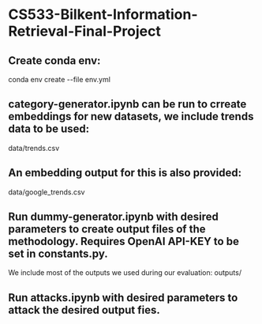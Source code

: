 # CS533-Bilkent-Information-Retrieval-Final-Project

## Create conda env:
conda env create --file env.yml

## category-generator.ipynb can be run to crreate embeddings for new datasets, we include trends data to be used:
data/trends.csv

## An embedding output for this is also provided:
data/google_trends.csv

## Run dummy-generator.ipynb with desired parameters to create output files of the methodology. Requires OpenAI API-KEY to be set in constants.py.
We include most of the outputs we used during our evaluation:
outputs/

## Run attacks.ipynb with desired parameters to attack the desired output fies.
